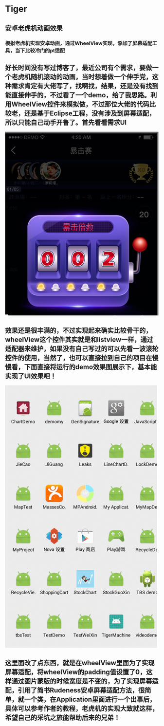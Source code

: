 # Tiger
## 安卓老虎机动画效果
### 模拟老虎机实现安卓动画，通过WheelView实现，添加了屏幕适配工具，当下比较冷门的pt适配
## 好长时间没有写过博客了，最近公司有个需求，要做一个老虎机随机滚动的动画，当时想着做一个伸手党，这种需求肯定有大佬写了，找啊找，结果，还是没有找到能直接伸手的，不过看了一个demo，给了我思路。利用WheelView控件来模拟做，不过那位大佬的代码比较老，还是基于Eclipse工程，没有涉及到屏幕适配，所以只能自己动手开鲁了。首先看看需求UI

<img src="./20180312160539723.jpg">

## 效果还是很丰满的，不过实现起来确实比较骨干的，wheelView这个控件其实就是和listview一样，通过适配器来维护，如果没有自己写过的可以先看一波滚轮控件的使用，当然了，也可以直接拉到自己的项目在慢慢看，下面直接将运行的demo效果图展示下，基本能实现了UI效果吧！


<img src="./20180312161204808.gif">

## 这里面改了点东西，就是在wheelView里面为了实现屏幕适配，将wheelView的padding值设置了0，这样通过图片蒙版的时候宽度是不变的，为了实现屏幕适配，引用了简书Rudeness安卓屏幕适配方法，很简单，就一个类，在Application里面进行一个出事后，具体可以参考作者的教程，老虎机的实现大致就这样，希望自己的采坑之旅能帮助后来的兄弟！ 

 
 